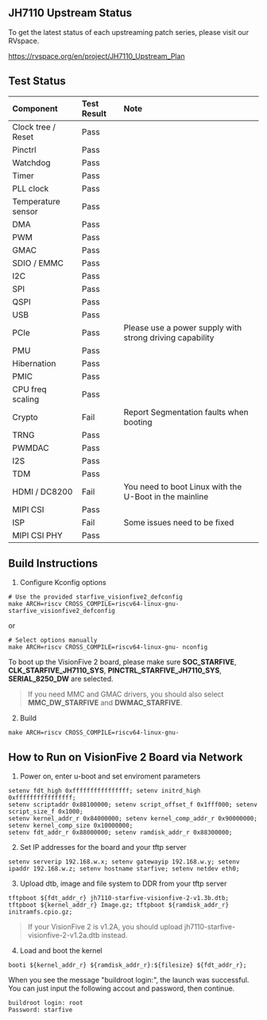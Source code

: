 ## JH7110 Upstream Status ##

To get the latest status of each upstreaming patch series, please visit
our RVspace.

https://rvspace.org/en/project/JH7110_Upstream_Plan

## Test Status ##

| Component | Test Result | Note |
| :---------| :-----------| :----|
| Clock tree / Reset | Pass |  |
| Pinctrl | Pass |  |
| Watchdog | Pass |  |
| Timer | Pass |  |
| PLL clock | Pass |  |
| Temperature sensor | Pass |  |
| DMA | Pass |  |
| PWM | Pass |  |
| GMAC | Pass |  |
| SDIO / EMMC | Pass |  |
| I2C | Pass |  |
| SPI | Pass |  |
| QSPI | Pass |  |
| USB | Pass |  |
| PCIe | Pass | Please use a power supply with strong driving capability |
| PMU | Pass |  |
| Hibernation | Pass |  |
| PMIC | Pass |  |
| CPU freq scaling | Pass |  |
| Crypto | Fail | Report Segmentation faults when booting |
| TRNG | Pass |  |
| PWMDAC | Pass |  |
| I2S | Pass |  |
| TDM | Pass |  |
| HDMI / DC8200 | Fail | You need to boot Linux with the U-Boot in the mainline |
| MIPI CSI | Pass |  |
| ISP | Fail | Some issues need to be fixed |
| MIPI CSI PHY | Pass |  |

## Build Instructions ##

1. Configure Kconfig options

```shell
# Use the provided starfive_visionfive2_defconfig
make ARCH=riscv CROSS_COMPILE=riscv64-linux-gnu- starfive_visionfive2_defconfig
```

or

```shell
# Select options manually
make ARCH=riscv CROSS_COMPILE=riscv64-linux-gnu- nconfig
```

To boot up the VisionFive 2 board, please make sure **SOC_STARFIVE**, 
**CLK_STARFIVE_JH7110_SYS**, **PINCTRL_STARFIVE_JH7110_SYS**, 
**SERIAL_8250_DW** are selected.
> If you need MMC and GMAC drivers, you should also select
**MMC_DW_STARFIVE** and **DWMAC_STARFIVE**.

2. Build
```shell
make ARCH=riscv CROSS_COMPILE=riscv64-linux-gnu-
```

## How to Run on VisionFive 2 Board via Network ##

1. Power on, enter u-boot and set enviroment parameters
```
setenv fdt_high 0xffffffffffffffff; setenv initrd_high 0xffffffffffffffff;
setenv scriptaddr 0x88100000; setenv script_offset_f 0x1fff000; setenv script_size_f 0x1000;
setenv kernel_addr_r 0x84000000; setenv kernel_comp_addr_r 0x90000000; setenv kernel_comp_size 0x10000000;
setenv fdt_addr_r 0x88000000; setenv ramdisk_addr_r 0x88300000;
```
2. Set IP addresses for the board and your tftp server
```
setenv serverip 192.168.w.x; setenv gatewayip 192.168.w.y; setenv ipaddr 192.168.w.z; setenv hostname starfive; setenv netdev eth0;
```
3. Upload dtb, image and file system to DDR from your tftp server
```
tftpboot ${fdt_addr_r} jh7110-starfive-visionfive-2-v1.3b.dtb; tftpboot ${kernel_addr_r} Image.gz; tftpboot ${ramdisk_addr_r} initramfs.cpio.gz;
```
> If your VisionFive 2 is v1.2A, you should upload jh7110-starfive-visionfive-2-v1.2a.dtb instead.
4. Load and boot the kernel
```
booti ${kernel_addr_r} ${ramdisk_addr_r}:${filesize} ${fdt_addr_r};
```
When you see the message "buildroot login:", the launch was successful.
You can just input the following accout and password, then continue.
```
buildroot login: root
Password: starfive
```
